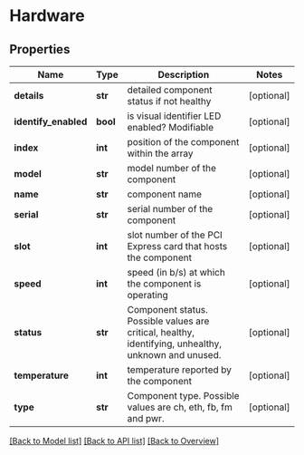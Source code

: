 # Hardware

## Properties
Name | Type | Description | Notes
------------ | ------------- | ------------- | -------------
**details** | **str** | detailed component status if not healthy | [optional] 
**identify_enabled** | **bool** | is visual identifier LED enabled? Modifiable | [optional] 
**index** | **int** | position of the component within the array | [optional] 
**model** | **str** | model number of the component | [optional] 
**name** | **str** | component name | [optional] 
**serial** | **str** | serial number of the component | [optional] 
**slot** | **int** | slot number of the PCI Express card that hosts the component | [optional] 
**speed** | **int** | speed (in b/s) at which the component is operating | [optional] 
**status** | **str** | Component status. Possible values are critical, healthy, identifying, unhealthy, unknown and unused. | [optional] 
**temperature** | **int** | temperature reported by the component | [optional] 
**type** | **str** | Component type. Possible values are ch, eth, fb, fm and pwr. | [optional] 

[[Back to Model list]](index.md#documentation-for-models) [[Back to API list]](index.md#endpoint-properties) [[Back to Overview]](index.md)


